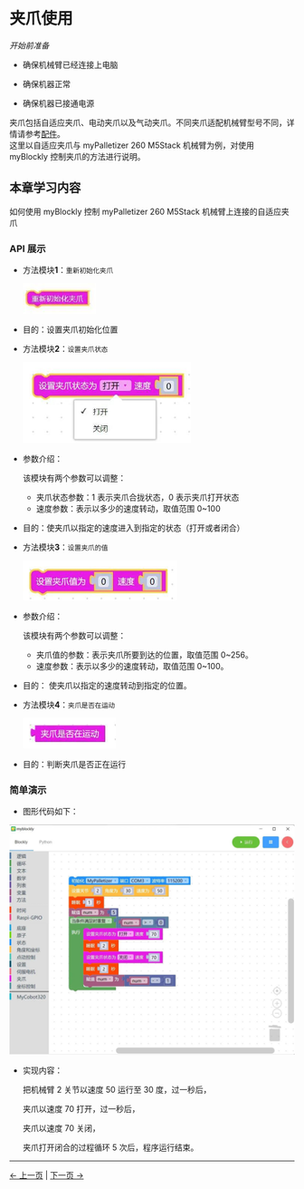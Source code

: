 # 夹爪使用

<i>开始前准备</i>

- 确保机械臂已经连接上电脑

- 确保机器正常

- 确保机器已接通电源

夹爪包括自适应夹爪、电动夹爪以及气动夹爪。不同夹爪适配机械臂型号不同，详情请参考[配件](https://docs.elephantrobotics.com/docs/gitbook/2-serialproduct/2.7-accessories/2.7-accessories.html)。  
这里以自适应夹爪与 myPalletizer 260 M5Stack 机械臂为例，对使用 myBlockly 控制夹爪的方法进行说明。

## 本章学习内容

如何使用 myBlockly 控制 myPalletizer 260 M5Stack 机械臂上连接的自适应夹爪

### API 展示

- 方法模块**1**：`重新初始化夹爪`

  <img src="./img/myblockly/重新初始化夹爪.jpg" style="zoom: 80%;" />

- 目的：设置夹爪初始化位置

- 方法模块**2**：`设置夹爪状态`

  <img src="./img/myblockly/设置夹爪状态.jpg" style="zoom: 67%;" />

- 参数介绍：

  该模块有两个参数可以调整：

  - 夹爪状态参数：1 表示夹爪合拢状态，0 表示夹爪打开状态
  - 速度参数：表示以多少的速度转动，取值范围 0~100

- 目的：使夹爪以指定的速度进入到指定的状态（打开或者闭合）

- 方法模块**3**：`设置夹爪的值`

  <img src="./img/myblockly/设置夹爪的值.jpg" style="zoom: 67%;" />

- 参数介绍：

  该模块有两个参数可以调整：

  - 夹爪值的参数：表示夹爪所要到达的位置，取值范围 0~256。
  - 速度参数：表示以多少的速度转动，取值范围 0~100。

- 目的： 使夹爪以指定的速度转动到指定的位置。

- 方法模块**4**：`夹爪是否在运动`

  <img src="./img/myblockly/夹爪是否在运动.jpg" style="zoom: 67%;" />

- 目的：判断夹爪是否正在运行

### 简单演示

- 图形代码如下：

<img src="./img/myblockly/夹爪demo.jpg" style="zoom: 50%;" />

- 实现内容：

  把机械臂 2 关节以速度 50 运行至 30 度，过一秒后，

  夹爪以速度 70 打开，过一秒后，

  夹爪以速度 70 关闭，

  夹爪打开闭合的过程循环 5 次后，程序运行结束。

---

[← 上一页](../320pi/7-ControlSinglesJoint.md) | [下一页 →](../320pi/9-PumpUse.md)
